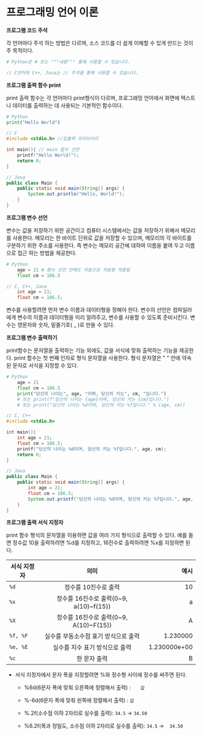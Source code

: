 # 프로그래밍 언어 이론
**프로그램 코드 주석**

각 언어마다 주석 하는 방법은 다르며, 소스 코드를 더 쉽게 이해할 수 있게 만드는 것이 주 목적이다.
```python
# Python은 # 또는 """내용""" 통해 사용할 수 있습니다.
```
```c
// C언어와 C++, Java는 // 주석을 통해 사용할 수 있습니다.
```


**프로그램 출력 함수 print**

print 출력 함수는 각 언어마다 print형식이 다르며, 프로그래밍 언어에서 화면에 텍스트나 데이터를 출력하는 데 사용되는 기본적인 함수이다.
```python
# Python
print("Hello World")
```
```c
// C
#include <stdio.h> //입출력 라이브러리

int main(){ // main 함수 선언
    printf("Hello World!");
    return 0;
}
```
```Java
// Java
public class Main {
    public static void main(String[] args) {
        System.out.println("Hello, World!");
    }
}
```
**프로그램 변수 선언**

변수는 값을 저장하기 위한 공간이고 컴퓨터 시스템에서는 값을 저장하기 위해서 메모리를 사용한다. 메모리는 한 바이트 단위로 값을 저장할 수 있으며, 메모리의 각 바이트를 구분하기 위한 주소를 사용한다. 즉 변수는 메모리 공간에 대하여 이름을 붙여 두고 이름으로 접근 하는 방법을 제공한다.
```python
# Python
    age = 21 # 함수 선언 안해도 자동으로 자료형 적용됨
    float cm = 186.5
```
```c
// C, C++, Java
    int age = 21;
    float cm = 186.5;
```
변수를 사용할려면 먼저 변수 이름과 데이터형을 정해야 한다. 변수의 선언은 컴파일러에게 변수의 이름과 데이터형을 미리 알려주고, 변수를 사용할 수 있도록 준비시킨다. 변수는 영문자와 숫자, 밑줄기호( _ )로 만들 수 있다.

**프로그램 변수 출력하기**

print함수는 문자열을 출력하는 기능 외에도, 값을 서식에 맞춰 출력하는 기능을 제공한다. print 함수는 첫 번쨰 인자로 형식 문자열을 사용한다. 형식 문자열은 " " 안에 약속된 문자로 서식을 지정할 수 있다.
```python
# Python
    age = 21
    float cm = 186.5
    print("당신의 나이는", age, "이며, 당신의 키는", cm, "입니다.")
    # 또는 print(f"당신의 나이는 {age}이며, 당신의 키는 {cm}입니다.")
    # 또는 print("당신의 나이는 %d이며, 당신의 키는 %f입니다." % (age, cm))
```
```c
// C, C++
#include <stdio.h>

int main(){
    int age = 21;
    float cm = 186.5;
    printf("당신의 나이는 %d이며, 당신의 키는 %f입니다.", age, cm);
    return 0;
}
```
```Java
// Java
public class Main {
    public static void main(String[] args) {
        int age = 21;
        float cm = 186.5;
        System.out.printf("당신의 나이는 %d이며, 당신의 키는 %f입니다.", age, cm);
    }
}
```
**프로그램 출력 서식 지정자**

print 함수 형식의 문자열을 이용하면 값을 여러 가지 형식으로 출력할 수 있다. 예를 들면 정수값 10을 출력하려면 %d를 지정하고, 16진수로 출력하려면 %x를 지정하면 된다.

| 서식 지정자 | 의미 | 예시|
|---|:---:|---:|
| `%d` | 정수를 10진수로 출력 | 10|
| `%x` | 정수를 16진수로 출력(0~9, a(10)~f(15)) |  a|
| `%X` | 정수를 16진수로 출력(0~9, A(10)~F(15)) |  A|
| `%f, %F` | 실수를 부동소수점 표기 방식으로 출력 |  1.230000|
| `%e, %E` | 실수를 지수 표기 방식으로 출력 |  1.230000e+00|
| `%c` | 한 문자 출력 |  B|
- 서식 지정자에서 문자 폭을 지정할려면 %와 정수형 사이에 정수를 써주면 된다.
    - %6d(6문자 폭에 맞춰 오른쪽에 정렬해서 출력) : `ㅤㅤ값`
    
    - %-6d(6문자 폭에 맞춰 왼쪽에 정렬해서 출력) : `값ㅤㅤ`
    - %.2f(소수점 이하 2자리로 실수를 출력): `34.5` -> `34.50` 
    - %6.2f(폭과 정밀도, 소수점 이하 2자리로 실수를 출력): `34.5` -> `ㅤ34.50` 